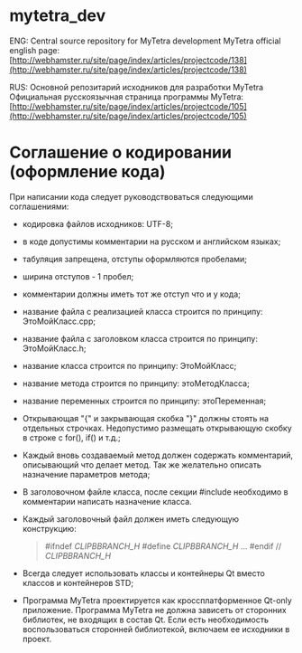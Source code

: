 mytetra_dev
===========

ENG: Central source repository for MyTetra development
MyTetra official english page: [http://webhamster.ru/site/page/index/articles/projectcode/138](http://webhamster.ru/site/page/index/articles/projectcode/138)

RUS: Основной репозитарий исходников для разработки MyTetra
Официальная русскоязычная страница программы MyTetra: [http://webhamster.ru/site/page/index/articles/projectcode/105](http://webhamster.ru/site/page/index/articles/projectcode/105)

Соглашение о кодировании (оформление кода)
==========================================

При написании кода следует руководствоваться следующими соглашениями:

* кодировка файлов исходников: UTF-8;
* в коде допустимы комментарии на русском и английском языках;
* табуляция запрещена, отступы оформляются пробелами;
* ширина отступов - 1 пробел;
* комментарии должны иметь тот же отступ что и у кода;
* название файла с реализацией класса строится по принципу: ЭтоМойКласс.cpp;
* название файла с заголовком класса строится по принципу: ЭтоМойКласс.h;
* название класса строится по принципу: ЭтоМойКласс;
* название метода строится по принципу: этоМетодКласса;
* название переменных строится по принципу: этоПеременная;
* Открывающая "{" и закрывающая скобка "}" должны стоять на отдельных строчках. Недопустимо размещать открывающую скобку в строке с for(), if() и т.д.;
* Каждый вновь создаваемый метод должен содержать комментарий, описывающий что делает метод. Так же желательно описать назначение параметров метода;
* В заголовочном файле класса, после секции #include необходимо в комментарии написать назначение класса.
* Каждый заголовочный файл должен иметь следующую конструкцию:

    > \#ifndef _CLIPBBRANCH_H_
    > \#define _CLIPBBRANCH_H_
    > ...
    > \#endif // _CLIPBBRANCH_H_

* Всегда следует использовать классы и контейнеры Qt вместо классов и контейнеров STD;
* Программа MyTetra проектируется как кроссплатформенное Qt-only приложение. Программа MyTetra не должна зависеть от сторонних библиотек, не входящих в состав Qt. Если есть необходимость воспользоваться сторонней библиотекой, включаем ее исходники в проект.
